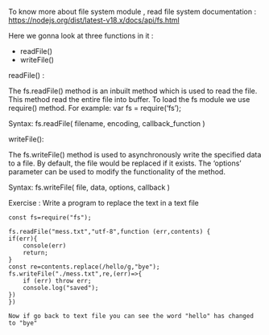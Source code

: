 To know more about file system module , read file system documentation : https://nodejs.org/dist/latest-v18.x/docs/api/fs.html

Here we gonna look at three functions in it :

* readFile()
* writeFile()
  
readFile() :

The fs.readFile() method is an inbuilt method which is used to read the file. This method read the entire file into buffer. To load the fs module we use require() method. For example: var fs = require(‘fs’);

Syntax: fs.readFile( filename, encoding, callback_function )

writeFile():

The fs.writeFile() method is used to asynchronously write the specified data to a file. By default, the file would be replaced if it exists. The ‘options’ parameter can be used to modify the functionality of the method.

Syntax: fs.writeFile( file, data, options, callback )

Exercise : Write a program to replace the text in a text file 

     
    const fs=require("fs");
    
    fs.readFile("mess.txt","utf-8",function (err,contents) {
    if(err){
        console(err)
        return;
    }
    const re=contents.replace(/hello/g,"bye");
    fs.writeFile("./mess.txt",re,(err)=>{
        if (err) throw err;
        console.log("saved");
    })
    })

    Now if go back to text file you can see the word "hello" has changed to "bye"





